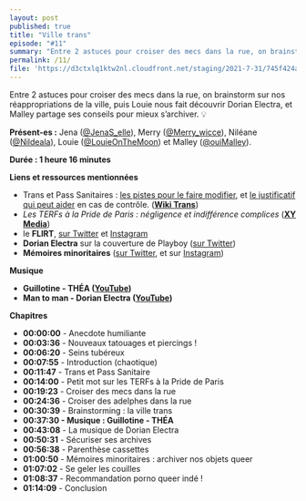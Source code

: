 ```yaml
---
layout: post
published: true
title: "Ville trans"
episode: "#11"
summary: "‍Entre 2 astuces pour croiser des mecs dans la rue, on brainstorm sur nos réapproriations de la ville, puis Louie nous fait découvrir Dorian Electra, et Malley partage ses conseils pour mieux s’archiver. 💡"
permalink: /11/
file: 'https://d3ctxlq1ktw2nl.cloudfront.net/staging/2021-7-31/745f424a-38a3-1ec5-52a8-f83eb0e7ef64.mp3'
---
```

Entre 2 astuces pour croiser des mecs dans la rue, on brainstorm sur nos réappropriations de la ville, puis Louie nous fait découvrir Dorian Electra, et Malley partage ses conseils pour mieux s’archiver. 💡

<!--more-->

**Présent-es :** Jena ([@JenaS_elle](https://twitter.com/JenaS_elle)), Merry ([@Merry_wicce](https://twitter.com/Merry_wicce)), Niléane ([@Nildeala](https://twitter.com/Nildeala)), Louie ([@LouieOnTheMoon](https://twitter.com/LouieOnTheMoon)) et Malley ([@ouiMalley](https://twitter.com/LouieOnTheMoon)).

**Durée : 1 heure 16 minutes**

**Liens et ressources mentionnées**

* Trans et Pass Sanitaires : [les pistes pour le faire modifier](https://twitter.com/wiki_trans/status/1425910405315141638?s=21), et [le justificatif qui peut aider](https://twitter.com/wiki_trans/status/1424800190377168900?s=21) en cas de contrôle. ([**Wiki Trans**](https://wikitrans.co/trans-et-pass-sanitaire/))
* *Les TERFs à la Pride de Paris : négligence et indifférence complices* ([**XY Media**](https://www.youtube.com/watch?v=Mq4NE6AGbVQ))
* le **FLIRT**, [sur Twitter](https://twitter.com/front_transfem) et [Instagram](https://instagram.com/front_transfem)
* **Dorian Electra** sur la couverture de Playboy ([sur Twitter](https://twitter.com/dorianelectra/status/1236769284501561344))
* **Mémoires minoritaires** ([sur Twitter](https://twitter.com/MMinoritaires), et sur [Instagram](https://instagram.com/memoiresminoritaires))

**Musique**

* **Guillotine - THÉA ([YouTube](https://www.youtube.com/watch?v=tw6IHuG359s))**
* **Man to man - Dorian Electra ([YouTube](https://www.youtube.com/watch?v=u3K6_89Ee4U))**

**Chapitres**
* **00:00:00** - Anecdote humiliante
* **00:03:36** - Nouveaux tatouages et piercings !
* **00:06:20** - Seins tubéreux
* **00:07:55** - Introduction (chaotique)
* **00:11:47** - Trans et Pass Sanitaire
* **00:14:00** - Petit mot sur les TERFs à la Pride de Paris
* **00:19:23** - Croiser des mecs dans la rue
* **00:24:36** - Croiser des adelphes dans la rue
* **00:30:39** - Brainstorming : la ville trans
* **00:37:30 - Musique : Guillotine - THÉA**
* **00:43:08** - La musique de Dorian Electra
* **00:50:31** - Sécuriser ses archives
* **00:56:38** - Parenthèse cassettes
* **01:00:50** - Mémoires minoritaires : archiver nos objets queer
* **01:07:02** - Se geler les couilles
* **01:08:37** - Recommandation porno queer indé !
* **01:14:09** - Conclusion
